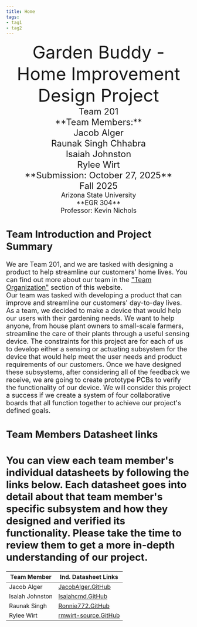 ```yaml
---
title: Home
tags:
- tag1
- tag2
---
```

<center>
<font size="8">Garden Buddy - Home Improvement Design Project<br>
<font size="5">Team 201<br>
**Team Members:**<br>
Jacob Alger<br>
Raunak Singh Chhabra<br>
Isaiah Johnston<br>
Rylee Wirt<br>
**Submission: October 27, 2025**<br>
Fall 2025<br>
<font size="4">Arizona State University<br>
**EGR 304**<br>
Professor: Kevin Nichols<br>
  

</center>

## Team Introduction and Project Summary
We are Team 201, and we are tasked with designing a product to help streamline our customers' home lives. You can find out more about our team in the ["Team Organization"](https://asu-egr304-2025-f-201.github.io/02-Team-Organization/) section of this website.
<br>
Our team was tasked with developing a product that can improve and streamline our customers' day-to-day lives. As a team, we decided to make a device that would help our users with their gardening needs. We want to help anyone, from house plant owners to small-scale farmers, streamline the care of their plants through a useful sensing device. The constraints for this project are for each of us to develop either a sensing or actuating subsystem for the device that would help meet the user needs and product requirements of our customers. Once we have designed these subsystems, after considering all of the feedback we receive, we are going to create prototype PCBs to verify the functionality of our device. We will consider this project a success if we create a system of four collaborative boards that all function together to achieve our project's defined goals.


## Team Members Datasheet links
You can view each team member's individual datasheets by following the links below. Each datasheet goes into detail about that team member's specific subsystem and how they designed and verified its functionality. Please take the time to review them to get a more in-depth understanding of our project.
<br>
---
| **Team Member**        |**Ind. Datasheet Links** |
| ---------------------- | -----------------------|
| Jacob Alger            | [JacobAlger.GitHub](https://jacob-alger.github.io/)|
| Isaiah Johnston        | [Isaiahcmd.GitHub](https://isaiahcmd.github.io/)|
| Raunak Singh           | [Ronnie772.GitHub](https://ronnie772.github.io)|
| Rylee Wirt             | [rmwirt-source.GitHub](https://rmwirt-source.github.io)|

